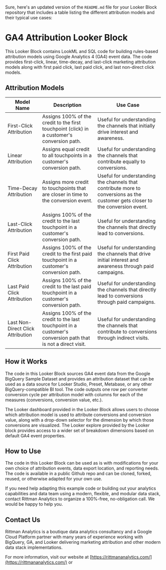 Sure, here's an updated version of the `README.md` file for your Looker Block repository that includes a table listing the different attribution models and their typical use cases:

# GA4 Attribution Looker Block

This Looker Block contains LookML and SQL code for building rules-based attribution models using Google Analytics 4 (GA4) event data. The code provides first-click, linear, time-decay, and last-click marketing attribution models along with first paid click, last paid click, and last non-direct click models.

## Attribution Models

| Model Name | Description | Use Case |
|------------|-------------|----------|
| First-Click Attribution | Assigns 100% of the credit to the first touchpoint (click) in a customer's conversion path. | Useful for understanding the channels that initially drive interest and awareness. |
| Linear Attribution | Assigns equal credit to all touchpoints in a customer's conversion path. | Useful for understanding the channels that contribute equally to conversions. |
| Time-Decay Attribution | Assigns more credit to touchpoints that are closer in time to the conversion event. | Useful for understanding the channels that contribute more to conversions as the customer gets closer to the conversion event. |
| Last-Click Attribution | Assigns 100% of the credit to the last touchpoint in a customer's conversion path. | Useful for understanding the channels that directly lead to conversions. |
| First Paid Click Attribution | Assigns 100% of the credit to the first paid touchpoint in a customer's conversion path. | Useful for understanding the channels that drive initial interest and awareness through paid campaigns. |
| Last Paid Click Attribution | Assigns 100% of the credit to the last paid touchpoint in a customer's conversion path. | Useful for understanding the channels that directly lead to conversions through paid campaigns. |
| Last Non-Direct Click Attribution | Assigns 100% of the credit to the last touchpoint in a customer's conversion path that is not a direct visit. | Useful for understanding the channels that contribute to conversions through indirect visits. |

## How it Works

The code in this Looker Block sources GA4 event data from the Google BigQuery Sample Dataset and provides an attribution dataset that can be used as a data source for Looker Studio, Preset, Metabase, or any other BigQuery-compatible BI tool. The code outputs one row per converter conversion cycle per attribution model with columns for each of the measures (conversions, conversion value, etc.).

The Looker dashboard provided in the Looker Block allows users to choose which attribution model is used to attribute conversions and conversion value, along with a drop-down selector for the dimension by which those conversions are visualized. The Looker explore provided by the Looker block provides access to a wider set of breakdown dimensions based on default GA4 event properties.

## How to Use

The code in this Looker Block can be used as is with modifications for your own choice of attribution events, data export location, and reporting needs. The code is available in a public Github repo and can be cloned, forked, reused, or otherwise adapted for your own use. 

If you need help adapting this example code or building out your analytics capabilities and data team using a modern, flexible, and modular data stack, contact Rittman Analytics to organize a 100%-free, no-obligation call. We would be happy to help you. 

## Contact Us

Rittman Analytics is a boutique data analytics consultancy and a Google Cloud Platform partner with many years of experience working with BigQuery, GA, and Looker delivering marketing attribution and other modern data stack implementations.

For more information, visit our website at [https://rittmananalytics.com/](https://rittmananalytics.com/) or
